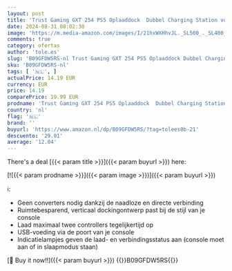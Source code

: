 ```yaml
---
layout: post
title: 'Trust Gaming GXT 254 PS5 Oplaaddock  Dubbel Charging Station voor Playstation 5 DualSense  USB-voeding Oplaadstation  Controller Charger met LED Indicator - Wit'
date: 2024-08-31 08:02:30
image: 'https://m.media-amazon.com/images/I/21hxWXHhvJL._SL500_._SL400_.jpg'
comments: true
category: ofertas
author: 'tole.es'
slug: 'B09GFDW5RS-nl Trust Gaming GXT 254 PS5 Oplaaddock Dubbel Charging...'
sku: 'B09GFDW5RS-nl'
tags: [ '🇳🇱', ]
actualPrice: 14.19 EUR
currency: EUR
price: 14.19
comparePrice: 19.99 EUR
prodname: 'Trust Gaming GXT 254 PS5 Oplaaddock  Dubbel Charging Station voor Playstation 5 DualSense  USB-voeding Oplaadstation  Controller Charger met LED Indicator - Wit'
country: 'nl'
flag: '🇳🇱'
brand: ''
buyurl: 'https://www.amazon.nl/dp/B09GFDW5RS/?tag=tolees0b-21'
descuento: '29.01'
average: '12.04'
---
```


There's a deal [{{< param title >}}]({{< param buyurl >}})  here:

[![{{< param prodname >}}]({{< param image >}})]({{< param buyurl >}})

ℹ️:

- Geen converters nodig dankzij de naadloze en directe verbinding
- Ruimtebesparend, verticaal dockingontwerp past bij de stijl van je console
- Laad maximaal twee controllers tegelijkertijd op
- USB-voeding via de poort van je console
- Indicatielampjes geven de laad- en verbindingsstatus aan (console moet aan of in slaapmodus staan)

[🛒 Buy it now!!]({{< param buyurl >}})
{{<world>}}B09GFDW5RS{{</world>}}
